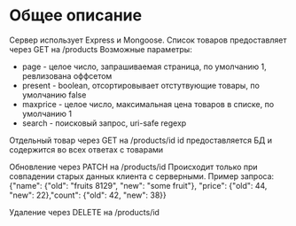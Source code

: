 # Общее описание

Сервер использует Express и Mongoose.
Список товаров предоставляет через GET на /products
Возможные параметры:

- page - целое число, запрашиваемая страница, по умолчанию 1, ревлизована оффсетом
- present - boolean, отсортировывает отстутвующие товары, по умолчанию false
- maxprice - целое число, максимальная цена товаров в списке, по умолчанию 1
- search - поисковый запрос, uri-safe regexp

Отдельный товар через GET на /products/id
id предоставляется БД и содержится во всех ответах с товарами

Обновление через PATCH на /products/id
Происходит только при совпадении старых данных клиента с серверными.
Пример запроса:
{"name": {"old": "fruits 8129", "new": "some fruit"},
"price": {"old": 44, "new": 22},"count": {"old": 42, "new": 38}}

Удаление через DELETE на /products/id
